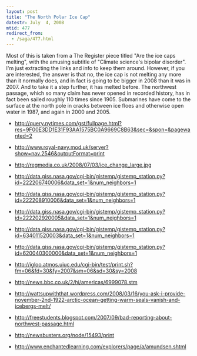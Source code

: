 ```yaml
---
layout: post
title: "The North Polar Ice Cap"
datestr: July  4, 2008
mtid: 477
redirect_from:
  - /saga/477.html
---
```


Most of this is taken from a The Register piece titled "Are the ice caps melting", with
the amusing subtitle of "Climate science's bipolar disorder".  I'm just extracting the
links and info to keep them around. However, if you are interested, the answer is that
no, the ice cap is not melting any more than it normally does, and in fact is going to
be bigger in 2008 than it was in 2007.  And to take it a step further, it has melted
before.  The northwest passage, which so many claim has never opened in recorded
history, has in fact been sailed roughly 110 times since 1905. Submarines have come
to the surface at the north pole in cracks between ice floes and otherwise open water
in 1987, and again in 2000 and 2005.

* <http://query.nytimes.com/gst/fullpage.html?res=9F00E3DD1E31F93AA1575BC0A9669C8B63&sec=&spon=&pagewanted=2>

* <http://www.royal-navy.mod.uk/server?show=nav.2546&outputFormat=print>

* <http://regmedia.co.uk/2008/07/03/ice_change_large.jpg>

* <http://data.giss.nasa.gov/cgi-bin/gistemp/gistemp_station.py?id=222206740006&data_set=1&num_neighbors=1>

* <http://data.giss.nasa.gov/cgi-bin/gistemp/gistemp_station.py?id=222208910006&data_set=1&num_neighbors=1>

* <http://data.giss.nasa.gov/cgi-bin/gistemp/gistemp_station.py?id=222202920005&data_set=1&num_neighbors=1>

* <http://data.giss.nasa.gov/cgi-bin/gistemp/gistemp_station.py?id=634011520003&data_set=1&num_neighbors=1>

* <http://data.giss.nasa.gov/cgi-bin/gistemp/gistemp_station.py?id=620040300000&data_set=1&num_neighbors=1>

* <http://igloo.atmos.uiuc.edu/cgi-bin/test/print.sh?fm=06&fd=30&fy=2007&sm=06&sd=30&sy=2008>

* <http://news.bbc.co.uk/2/hi/americas/6999078.stm>

* <http://wattsupwiththat.wordpress.com/2008/03/16/you-ask-i-provide-november-2nd-1922-arctic-ocean-getting-warm-seals-vanish-and-icebergs-melt/>

* <http://freestudents.blogspot.com/2007/09/bad-reporting-about-northwest-passage.html>

* <http://newsbusters.org/node/15493/print>

* <http://www.enchantedlearning.com/explorers/page/a/amundsen.shtml>
